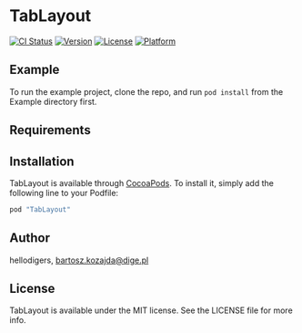 # TabLayout

[![CI Status](http://img.shields.io/travis/hellodigers/TabLayout.svg?style=flat)](https://travis-ci.org/hellodigers/TabLayout)
[![Version](https://img.shields.io/cocoapods/v/TabLayout.svg?style=flat)](http://cocoapods.org/pods/TabLayout)
[![License](https://img.shields.io/cocoapods/l/TabLayout.svg?style=flat)](http://cocoapods.org/pods/TabLayout)
[![Platform](https://img.shields.io/cocoapods/p/TabLayout.svg?style=flat)](http://cocoapods.org/pods/TabLayout)

## Example

To run the example project, clone the repo, and run `pod install` from the Example directory first.

## Requirements

## Installation

TabLayout is available through [CocoaPods](http://cocoapods.org). To install
it, simply add the following line to your Podfile:

```ruby
pod "TabLayout"
```

## Author

hellodigers, bartosz.kozajda@dige.pl

## License

TabLayout is available under the MIT license. See the LICENSE file for more info.
